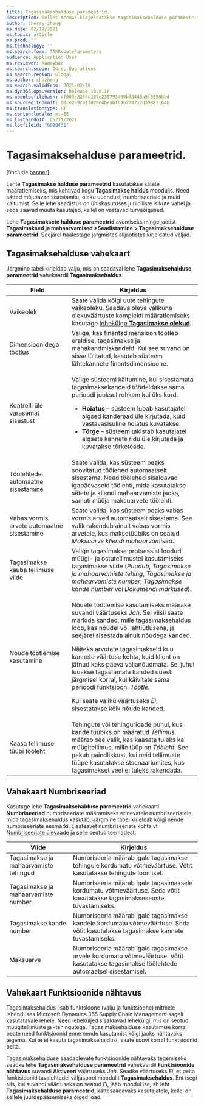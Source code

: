 ```yaml
---
title: Tagasimaksehalduse parameetrid.
description: Selles teemas kirjeldatakse tagasimaksehalduse parameetrite lehte. See leht sisaldab sätteid, mis mõjutavad sisestamist, oleku uuendusi, numbriseeriaid ja muid käitumist.
author: sherry-zheng
ms.date: 02/19/2021
ms.topic: article
ms.prod: ''
ms.technology: ''
ms.search.form: TAMRebateParameters
audience: Application User
ms.reviewer: kamaybac
ms.search.scope: Core, Operations
ms.search.region: Global
ms.author: chuzheng
ms.search.validFrom: 2021-02-19
ms.dyn365.ops.version: Release 10.0.18
ms.openlocfilehash: cf009e32f8c137e235793d80bf8448a5f55988bd
ms.sourcegitcommit: 08ce2a9ca1f02064beabfb9b228717d39882164b
ms.translationtype: HT
ms.contentlocale: et-EE
ms.lasthandoff: 05/11/2021
ms.locfileid: "6020431"
---
```

# <a name="rebate-management-parameters"></a>Tagasimaksehalduse parameetrid.

[!include [banner](../includes/banner.md)]

Lehte **Tagasimakse halduse parameetrid** kasutatakse sätete määratlemiseks, mis kehtivad kogu **Tagasimakse haldus** moodulis. Need sätted mõjutavad sisestamist, oleku uuendusi, numbriseeriaid ja muid käitumist. Selle lehe seadistus on ühiskasutuses juriidiliste isikute vahel ja seda saavad muuta kasutajad, kellel on vastavad turvaõigused.

Lehe **Tagasimaksete halduse parameetrid** avamiseks minge jaotist **Tagasimaksed ja mahaarvamised \>Seadistamine \> Tagasimaksehalduse parameetrid**. Seejärel häälestage järgmistes alljaotistes kirjeldatud väljad.

## <a name="rebate-management-tab"></a>Tagasimaksehalduse vahekaart

Järgmine tabel kirjeldab välju, mis on saadaval lehe **Tagasimaksehalduse parameetrid** vahekaardil **Tagasimaksehaldus**.

| Field | Kirjeldus |
|---|---|
| Vaikeolek | Saate valida kõigi uute tehingute vaikeoleku. Saadavaloleva valikuna olekuväärtuste komplekti määratlemiseks kasutage [lehekülge **Tagasimakse olekud**](rebate-statuses.md). |
| Dimensioonidega töötlus | Valige, kas finantsdimensioon töötleb eraldise, tagasimakse ja mahakandmiskandeid. Kui see suvand on sisse lülitatud, kasutab süsteem lähtekannete finantsdimensioone. |
| Kontrolli üle varasemat sisestust | <p>Valige süsteemi käitumine, kui sisestamata tagasimaksekandeid töödeldakse sama perioodi jooksul rohkem kui üks kord.</p><ul><li>**Hoiatus** – süsteem lubab kasutajatel algsed kanderead üle kirjutada, kuid vastavasisuline hoiatus kuvatakse.</li><li>**Tõrge** – süsteem takistab kasutajatel algsete kannete ridu üle kirjutada ja kuvatakse tõrketeade. |
| Töölehtede automaatne sisestamine | Saate valida, kas süsteem peaks soovitatud töölehed automaatselt sisestama. Need töölehed sisaldavad igapäevaseid töölehti, mida kasutatakse sätete ja kliendi mahaarvamiste jaoks, samuti müüja maksuarvete töölehti. |
| Vabas vormis arvete automaatne sisestamine | Saate valida, kas süsteem peaks vabas vormis arved automaatselt sisestama. See valik rakendub ainult vabas vormis arvetele, kus maksetüübiks on seatud *Maksuarve kliendi mahaarvamised*. |
| Tagasimakse kauba tellimuse viide | Valige tagasimakse protsessist loodud müügi- ja ostutellimustel kasutamiseks tagasimakse viide (*Puudub*, *Tagasimakse ja mahaarvamiste tehing*, *Tagasimakse ja mahaarvamiste number*, *Tagasimakse kande number* või *Dokumendi märkused*). |
| Nõude töötlemise kasutamine | <p>Nõuete töötlemise kasutamiseks määrake suvandi väärtuseks *Jah*. Sel viisil saate märkida kanded, mille tagasimaksehaldus loob, kas nõudel või lahtiütlusena, ja seejärel sisestada ainult nõudega kanded.</p><p>Näiteks arvutate tagasimakseid kuu kannete väärtuse kohta, kuid klient on jätnud kaks päeva väljanõudmata. Sel juhul luuakse tagastamata kanded uuesti järgmisel korral, kui käivitate sama perioodi funktsiooni *Töötle*.</p><p>Kui seate valiku väärtuseks *Ei*, sisestatakse kõik nõude kanded.</p> |
| Kaasa tellimuse tüübi tööleht | Tehingute või tehinguridade puhul, kus kande tüübiks on määratud *Tellimus*, määrab see valik, kas kaasata tuleks ka müügitellimus, mille tüüp on *Tööleht*. See pakub paindlikkust, kui neid tellimuste tüüpe kasutatakse stsenaariumites, kus tagasimakset veel ei tuleks rakendada. |

## <a name="number-sequences-tab"></a>Vahekaart Numbriseeriad

Kasutage lehe **Tagasimaksehalduse parameetrid** vahekaarti **Numbriseeriad** numbriseeriate määramiseks erinevatele numbriseeriatele, mida tagasimaksehaldus kasutab. Järgmine tabel kirjeldab kõigi nende numbriseeriate eesmärki. Lisateavet numbriseeriate kohta vt [Numbriseeriate ülevaade](../../fin-ops-core/fin-ops/organization-administration/number-sequence-overview.md) ja selle seotud teemadest.

| Viide | Kirjeldus |
|---|---|
| Tagasimakse ja mahaarvamiste tehingud | Numbriseeria määrab igale tagasimakse tehingule kordumatu võtmeväärtuse. Võtit kasutatakse tehingute loomisel. |
| Tagasimakse ja mahaarvamiste number | Numbriseeria määrab igale tagasimaksele kordumatu võtmeväärtuse. Seda võtit kasutatakse tagasimakseseoste tuvastamiseks. |
| Tagasimakse kande number | Numbriseeria määrab igale tagasimakse kandele kordumatu võtmeväärtuse. Seda võtit kasutatakse tagasimakse kannete tuvastamiseks. |
| Maksuarve | Numbriseeria määrab igale tagasimakse arvele kordumatu võtmeväärtuse. Võtit kasutatakse tagasimakse töölehtede automaatsel sisestamisel. |

## <a name="feature-visibility-tab"></a>Vahekaart Funktsioonide nähtavus

Tagasimaksehaldus lisab funktsioone (välju ja funktsioone) mitmele lahenduses Microsoft Dynamics 365 Supply Chain Management sageli kasutatavale lehele. Need leheküljed sisaldavad lehekülgi, mis on seotud müügitellimuste ja -tehingutega. Tagasimaksehalduse kasutamise korral peate need funktsioonid enne nende kasutamist kõigi jaoks nähtavaks tegema. Kui te ei kasuta tagasimaksehaldust, saate soovi korral funktsioonid peita.

Tagasimaksehalduse saadaolevate funktsioonide nähtavaks tegemiseks seadke lehe **Tagasimaksehalduse parameetrid** vahekaardil **Funktsioonide nähtavus** suvandi **Aktiveeri** väärtuseks *Jah*. Seadke väärtuseks *Ei*, et peita funktsioonid tavalehtedel väljaspool moodulit **Tagasimaksehaldus**. Ent isegi siis, kui suvandi väärtuseks on seatud *Ei*, jääb moodul ise, sh leht **Tagasimaksehalduse parameetrid**, kättesaadavaks kasutajatele, kellel on sellele juurdepääsemiseks õiged load.
